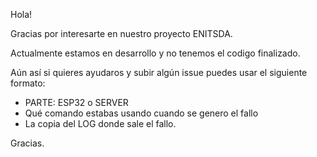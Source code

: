 Hola!

Gracias por interesarte en nuestro proyecto ENITSDA.

Actualmente estamos en desarrollo y no tenemos el codigo finalizado.

Aún así si quieres ayudaros y subir algún issue puedes usar el siguiente formato:
 - PARTE: ESP32 o SERVER
 - Qué comando estabas usando cuando se genero el fallo
 - La copia del LOG donde sale el fallo.
 
Gracias.
 